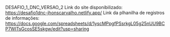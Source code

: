 DESAFIO_1_DNC_VERSAO_2
Link do site disponibilizado: https://desafio1dnc-jhonscarvalho.netlify.app/
Link da plhanilha de registros de informações: https://docs.google.com/spreadsheets/d/1yscMPpgfPSsrkgL05g25nUU9BCP7WITsGcosSE5skgw/edit?usp=sharing

